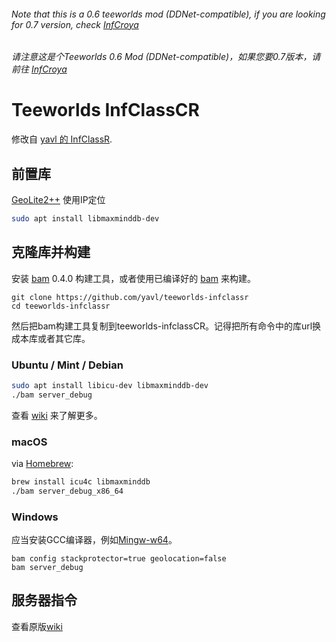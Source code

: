 ###### *Note that this is a 0.6 teeworlds mod (DDNet-compatible), if you are looking for 0.7 version, check [InfCroya](https://github.com/yavl/teeworlds-infcroya)*
###### *请注意这是个Teeworlds 0.6 Mod (DDNet-compatible)，如果您要0.7版本，请前往 [InfCroya](https://github.com/yavl/teeworlds-infcroya)*

# Teeworlds InfClassCR
修改自 [yavl 的 InfClassR](https://github.com/yavl/teeworlds-infclassR).
## 前置库
[GeoLite2++](https://www.ccoderun.ca/GeoLite2++/api/) 使用IP定位
```bash
sudo apt install libmaxminddb-dev
```

## 克隆库并构建
安装 [bam](https://github.com/matricks/bam) 0.4.0 构建工具，或者使用已编译好的 [bam](https://github.com/yavl/teeworlds-infclassR/tree/master/bin/bam) 来构建。
```
git clone https://github.com/yavl/teeworlds-infclassr
cd teeworlds-infclassr
```
然后把bam构建工具复制到teeworlds-infclassCR。记得把所有命令中的库url换成本库或者其它库。

### Ubuntu / Mint / Debian
```bash
sudo apt install libicu-dev libmaxminddb-dev
./bam server_debug
```
查看 [wiki](https://github.com/yavl/teeworlds-infclassR/wiki) 来了解更多。

### macOS 
via [Homebrew](https://brew.sh):
```bash
brew install icu4c libmaxminddb
./bam server_debug_x86_64
```

### Windows 
应当安装GCC编译器，例如[Mingw-w64](https://mingw-w64.org)。
```
bam config stackprotector=true geolocation=false
bam server_debug
```

## 服务器指令
查看原版[wiki](https://github.com/yavl/teeworlds-infclassR/wiki)
